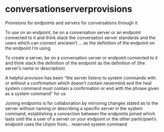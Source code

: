 # conversationserverprovisions
Provisions for endpoints and servers for conversations through it

To use on an endpoint, be on a conversation server or an endpoint connected to it and think stack the conversation server standards and the users which can connect are/aren’t … as the definition of the endpoint on the endpoint I’m using

To create a server, be on a conversation server or endpoint connected to it and think stack the definition of the endpoint as the definition of (the server’s name or description)

A helpful provision has been “the server listens to system commands with or without a confirmation which doesn’t contain nevermind and the heal system command must contain a confirmation or end with the phrase given as a system command” for us

Joining endpoints is for collaboration by mirroring changes stated as to the server without naming or describing a specific server in the system command, establishing a connection between the endpoints joined which lasts until the a user of a server on your endpoint or the other participant’s endpoint uses the Unjoin from… reserved system command